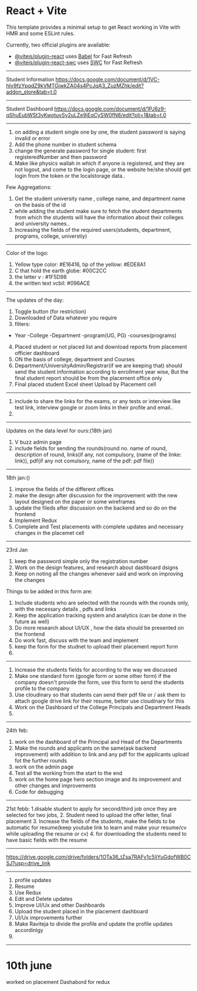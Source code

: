 # React + Vite

This template provides a minimal setup to get React working in Vite with HMR and some ESLint rules.

Currently, two official plugins are available:

- [@vitejs/plugin-react](https://github.com/vitejs/vite-plugin-react/blob/main/packages/plugin-react/README.md) uses [Babel](https://babeljs.io/) for Fast Refresh
- [@vitejs/plugin-react-swc](https://github.com/vitejs/vite-plugin-react-swc) uses [SWC](https://swc.rs/) for Fast Refresh


---------------------------------------------
 Student Information
https://docs.google.com/document/d/1VC-hIv9fzYpqdZ9kVMTGjwkZA04s4PcJqA3_ZuzMZhk/edit?addon_store&tab=t.0


----------------------------------------------
Student Dashboard
https://docs.google.com/document/d/1PJ6z9-qShuEubWSt3yKwotuvSy2uLZe9iEqCySW0fN8/edit?pli=1&tab=t.0


-------------------------------------------------------------------------------------------------------
1. on adding a student single one by one, the student password is saying invalid or error
2. Add the phone number in student schema 
3. change the generate password for single student: first registeredNumber and then password
4. Make like physics wallah in which if anyone is registered, and they are not logout, and come to the login page, or the website he/she should get login from the token or the localstorage data..



Few Aggregations:
1. Get the student university name , college name, and department name on the basis of the id 
2. while adding the student make sure to fetch the student departments from which the students will have the information about their colleges and university names..
3. Increasing the fields of the required users(students, department, programs, college, universtiy)




--------------------------------------------------------------------------------------
Color of the logo:
1. Yellow type color: #E16416, tip of the yellow: #EDE8A1
2. C that hold the earth globe: #00C2CC
3. the letter v : #1F5D98
4. the written text vcbil: #096ACE


----------------------------------------------------------------------------------------
The updates of the day:
1. Toggle button (for restriction)
2. Downloaded of Data whatever you require
3. filters:
  - Year    -College    -Department -program(UG, PG) -courses(programs)
4. Placed student or not placed list and download reports from placement officier dashboard
5. ON the basis of college, department and Courses
6. Department/UniversityAdmin/Registrar(if we are keeping that) should send the student information according to enrollment year wise, But the final student report should be from the placement office only
7. Final placed student Excel sheet Upload by Placement cell


---------------------------------------------------
1. include to share the links for the exams, or any tests or interview like test link, interview google or zoom links in their profile and email..
2.




--------------------------------------------------------------------------
Updates on the data level for ours:(18th jan)
1. V buzz admin page
2. include fields for sending the rounds(round no. name of round, description of round, links(if any, not compulsory, (name of the linke: link)), pdf(if any not comulsory, name of the pdf: pdf file))


--------------------------------------------------
18th jan:()
1. improve the fields of the different offices
2. make the design after discussion for the improvement with the new layout designed on the paper or some wireframes
3. update the fileds after discussion on the backend and so do on the frontend
4. Implement Redux
5. Complete and Test placements with complete updates and necessary changes in the placemet cell


-------------------------------------------------------------
23rd Jan
1. keep the password simple only the registration number
2. Work on the design features, and research about dashboard dsigns
3. Keep on noting all the changes whenever said and work on improving the changes

Things to be added in this form are:
1. Include students who are selected with the rounds with the rounds only, with the necessary details , pdfs and links
2. Keep the application tracking system and analytics (can be done in the future as well)
3. Do more research about UI/UX , how the data should be presented on the frontend
4. Do work fast, discuss with the team and implement 
5. keep the form for the studnet to upload their placement report form
6. 


----------------------------------------------------------------
1. Increase the students fields for according to the way we discussed
3. Make one standard form (google form or some other form) if the company doesn't provide the form, use this form to send the students profile to the company
4. Use cloudinary so that students can send their pdf file or / ask them to attach google drive link for their resume, better use cloudinary for this
5. Work on the Dashboard of the College Principals and Department Heads
6. 



-------------------------------------------------------------------
24th feb:
1. work on the dashboard of the Principal and Head of the Departments
2. Make the rounds and applicants on the same(ask backend improvement) with addition to link and any pdf for the applicants upload fot the further rounds
3. work on the admin page
4. Test all the working from the start to the end 
5. work on the home page hero section image and its improvement and other changes and improvements
6. Code for debugging


------------------------------------------------------------------
21st febb:
1.disable student to apply for second/third job once they are selected for two jobs, 
2. Student need to upload the offer letter, final placement
3. Increase the fields of the students, make the fields to be automatic for resume(keep youtube link to learn and make your resume/cv while uploading the resume or cv)
4. for downloading the students need to have basic fields with the resume

---------------------------------------------------------------------
https://drive.google.com/drive/folders/1OTa36_tZsa7RAFy1c5IiYuGdofWB0CSJ?usp=drive_link

-----------------------------------------------------------------------
1. profile updates
2. Resume
3. Use Redux
4. Edit and Delete updates
5. Improve UI/Ux and other Dashboards
6. Upload the student placed in the placement dashboard
7. UI/Ux improvements further
8. Make Raviteja to divide the profile and update the profile updates accordinlgy
9. 



_______________________________________________________________________

# 10th june
worked on placement Dashabord for redux 
